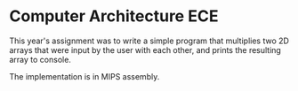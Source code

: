 # Computer Architecture ECE

This year's assignment was to write a simple program that multiplies two 2D arrays that were input by the user with each other, and prints the resulting array to console.

The implementation is in MIPS assembly.
